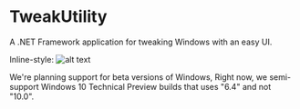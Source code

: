 # TweakUtility
A .NET Framework application for tweaking Windows with an easy UI.

Inline-style: 
![alt text](https://raw.githubusercontent.com/Craftplacer/TweakUtility/master/readme.png "TweakUtility in Action")

We're planning support for beta versions of Windows, Right now, we semi-support Windows 10 Technical Preview builds that uses "6.4" and not "10.0".
